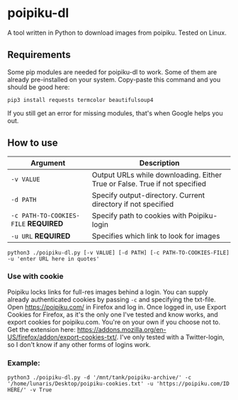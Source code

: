 # poipiku-dl

A tool written in Python to download images from poipiku. Tested on Linux. 

## Requirements
Some pip modules are needed for poipiku-dl to work. Some of them are already pre-installed on your system. Copy-paste this command and you should be good here:

`pip3 install requests termcolor beautifulsoup4`

If you still get an error for missing modules, that's when Google helps you out.


## How to use
| Argument | Description |
| --- | --- |
| `-v VALUE` | Output URLs while downloading. Either True or False. True if not specified |
| `-d PATH` | Specify output-directory. Current directory if not specified |
| `-c PATH-TO-COOKIES-FILE` **REQUIRED** | Specify path to cookies with Poipiku-login |
| `-u URL` **REQUIRED**| Specifies which link to look for images | 

`python3 ./poipiku-dl.py [-v VALUE] [-d PATH] [-c PATH-TO-COOKIES-FILE] -u 'enter URL here in quotes'`

### Use with cookie
Poipiku locks links for full-res images behind a login. You can supply already authenticated cookies by passing `-c` and specifying the txt-file. Open https://poipiku.com/ in Firefox and log in. Once logged in, use Export Cookies for Firefox, as it's the only one I've tested and know works, and export cookies for poipiku.com. You're on your own if you choose not to. Get the extension here: https://addons.mozilla.org/en-US/firefox/addon/export-cookies-txt/. I've only tested with a Twitter-login, so I don't know if any other forms of logins work.

### Example:

`python3 ./poipiku-dl.py -d '/mnt/tank/poipiku-archive/' -c '/home/lunaris/Desktop/poipiku-cookies.txt' -u 'https://poipiku.com/ID HERE/' -v True`
